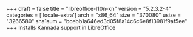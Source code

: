 +++
draft = false
title = "libreoffice-l10n-kn"
version = "5.2.3.2-4"
categories = ['locale-extra']
arch = "x86_64"
size = "370080"
usize = "3266580"
sha1sum = "bcebb1a646ed3d05f8a14c6c6e8f13981f9af5ee"
+++
Installs Kannada support in LibreOffice